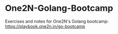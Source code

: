 # One2N-Golang-Bootcamp
Exercises and notes for One2N's Golang bootcamp: https://playbook.one2n.in/go-bootcamp
